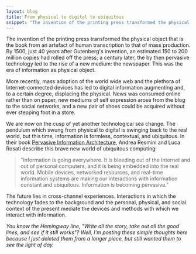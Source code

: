 ```yaml
---
layout: blog
title: From physical to digital to ubiquitous
snippet: "The invention of the printing press transformed the physical object that is the book from an artefact of human transcription to that of mass production. By 1500, just 40 years after Gutenberg's invention, an estimated 150 to 200 million copies had rolled off the press; a century later, the by then pervasive technology led to the rise of a new medium: the newspaper. This was the era of information as physical object."
---
```


The invention of the printing press transformed the physical object that is the book from an artefact of human transcription to that of mass production. By 1500, just 40 years after Gutenberg's invention, an estimated 150 to 200 million copies had rolled off the press; a century later, the by then pervasive technology led to the rise of a new medium: the newspaper. This was the era of information as physical object.

More recently, mass adoption of the world wide web and the plethora of Internet-connected devices has led to digital information augmenting and, to a certain degree, displacing the physical. News was consumed online rather than on paper, new mediums of self expression arose from the blog to the social networks, and a new pair of shoes could be acquired without ever stepping foot in a store.

We are now on the cusp of yet another technological sea change. The pendulum which swung from physical to digital is swinging back to the real world, but this time, information is formless, contextual, and ubiquitous. In their book [Pervasive Information Architecture](http://pervasiveia.com/), Andrea Resmini and Luca Rosati describe this brave new world of ubiquitous computing:

> "Information is going everywhere. It is bleeding out of the Internet and out of personal computers, and it is being embedded into the real world. Mobile devices, networked resources, and real-time information systems are making our interactions with information constant and ubiquitous. Information is becoming pervasive."

The future lies in cross-channel experiences. Interactions in which the technology fades to the background and the personal, physical, and social context of the present mediate the devices and methods with which we interact with information.

*You know the Hemingway line, "Write all the story, take out all the good lines, and see if it still works"? Well, I'm posting these simple thoughts here because I just deleted them from a longer piece, but still wanted them to see the light of day.*